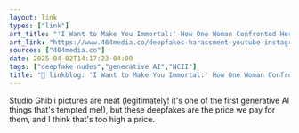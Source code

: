 ```yaml
---
layout: link
types: ["link"]
art_title: "'I Want to Make You Immortal:' How One Woman Confronted Her Deepfakes Harasser"
art_link: "https://www.404media.co/deepfakes-harassment-youtube-instagram-ai-generated-explicit-videos/"
sources: ["404media.co"]
date: 2025-04-02T14:17:23-04:00
tags: ["deepfake nudes","generative AI","NCII"]
title: "🔗 linkblog: 'I Want to Make You Immortal:' How One Woman Confronted Her Deepfakes Harasser"
---
```

Studio Ghibli pictures are neat (legitimately! it's one of the first generative AI things that's tempted me!), but these deepfakes are the price we pay for them, and I think that's too high a price.